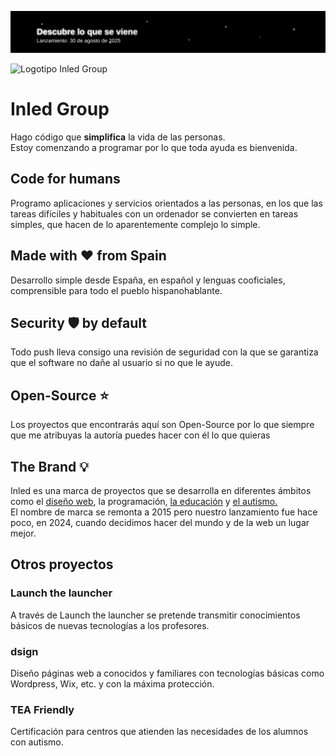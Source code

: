 

![Banner](/banner.svg)


![Logotipo Inled Group](https://inled.es/wp-content/uploads/2024/11/inled-logo-full-300x169.png)
# Inled Group
Hago código que **simplifica** la vida de las personas.  
Estoy comenzando a programar por lo que toda ayuda es bienvenida.  

## Code for humans
Programo aplicaciones y servicios orientados a las personas, en los que las tareas difíciles y habituales con un ordenador se convierten en tareas simples, que hacen de lo aparentemente complejo lo simple.  

## Made with ❤️ from Spain
Desarrollo simple desde España, en español y lenguas cooficiales, comprensible para todo el pueblo hispanohablante.

## Security 🛡️ by default
Todo push lleva consigo una revisión de seguridad con la que se garantiza que el software no dañe al usuario si no que le ayude.

## Open-Source ⭐
Los proyectos que encontrarás aquí son Open-Source por lo que siempre que me atribuyas la autoría puedes hacer con él lo que quieras

## The Brand 💡
Inled es una marca de proyectos que se desarrolla en diferentes ámbitos como el [diseño web](https://inled.es/dsign), la programación, [la educación](https://inled.es/ltl) y [el autismo.](teafriendly.es)  
El nombre de marca se remonta a 2015 pero nuestro lanzamiento fue hace poco, en 2024, cuando decidimos hacer del mundo y de la web un lugar mejor.

## Otros proyectos
### Launch the launcher
A través de Launch the launcher se pretende transmitir conocimientos básicos de nuevas tecnologías a los profesores.  

### dsign
Diseño páginas web a conocidos y familiares con tecnologías básicas como Wordpress, Wix, etc. y con la máxima protección.  

### TEA Friendly
Certificación para centros que atienden las necesidades de los alumnos con autismo.
